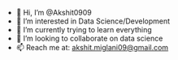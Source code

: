 - 👋 Hi, I’m @Akshit0909
- 👀 I’m interested in Data Science/Development
- 🌱 I’m currently trying to learn everything
- 💞️ I’m looking to collaborate on data science
- 📫 Reach me at: akshit.miglani09@gmail.com

<!---
Akshit0909/Akshit0909 is a ✨ special ✨ repository because its `README.md` (this file) appears on your GitHub profile.
You can click the Preview link to take a look at your changes.
--->
